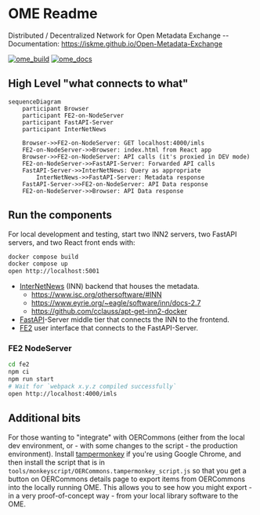 # OME Readme
Distributed / Decentralized Network for Open Metadata Exchange -- Documentation: https://iskme.github.io/Open-Metadata-Exchange


[![ome_build](https://github.com/ISKME/Open-Metadata-Exchange/actions/workflows/build.yml/badge.svg)](https://github.com/ISKME/Open-Metadata-Exchange/actions/workflows/build.yml)
[![ome_docs](https://github.com/ISKME/Open-Metadata-Exchange/actions/workflows/sphinx.yml/badge.svg)](https://github.com/ISKME/Open-Metadata-Exchange/actions/workflows/sphinx.yml)

## High Level "what connects to what"

```mermaid
sequenceDiagram
	participant Browser
	participant FE2-on-NodeServer
	participant FastAPI-Server
	participant InterNetNews

	Browser->>FE2-on-NodeServer: GET localhost:4000/imls
	FE2-on-NodeServer->>Browser: index.html from React app
	Browser->>FE2-on-NodeServer: API calls (it's proxied in DEV mode)
	FE2-on-NodeServer->>FastAPI-Server: Forwarded API calls
	FastAPI-Server->>InterNetNews: Query as appropriate
        InterNetNews->>FastAPI-Server: Metadata response
	FastAPI-Server->>FE2-on-NodeServer: API Data response
	FE2-on-NodeServer->>Browser: API Data response
```

## Run the components
For local development and testing, start two INN2 servers, two FastAPI servers, and two React front ends with:
```bash
docker compose build
docker compose up
open http://localhost:5001
```
* [InterNetNews](https://github.com/InterNetNews/inn) (INN) backend that houses the metadata.
    * <https://www.isc.org/othersoftware/#INN>
    * <https://www.eyrie.org/~eagle/software/inn/docs-2.7>
    * <https://github.com/cclauss/apt-get-inn2-docker>
* [FastAPI](https://fastapi.tiangolo.com/)-Server middle tier that connects the INN to the frontend.
* [FE2](./fe2/README.md) user interface that connects to the FastAPI-Server.

### FE2 NodeServer
```bash
cd fe2
npm ci
npm run start
# Wait for `webpack x.y.z compiled successfully`
open http://localhost:4000/imls
```

## Additional bits
For those wanting to "integrate" with OERCommons (either from the
local dev environment, or - with some changes to the script - the
production environment). Install [tampermonkey](https://www.tampermonkey.net/)
if you're using Google Chrome, and then install the script that is in
`tools/monkeyscript/OERCommons.tampermonkey_script.js` so that you get
a button on OERCommons details page to export items from OERCommons
into the locally running OME. This allows you to see how you might
export - in a very proof-of-concept way - from your local library
software to the OME.
